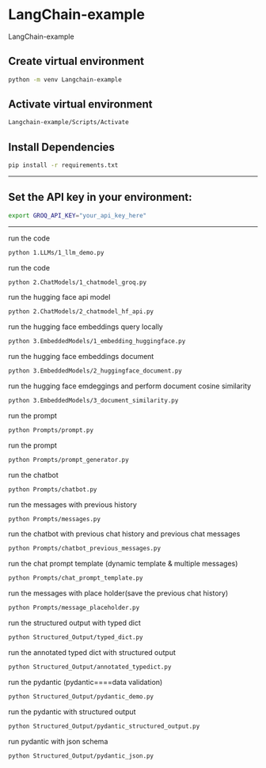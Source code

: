 # LangChain-example
LangChain-example

## Create virtual environment
```bash
python -m venv Langchain-example
```

## Activate virtual environment
```bash
Langchain-example/Scripts/Activate
```

## Install Dependencies
```bash 
pip install -r requirements.txt
```
---
## Set the API key in your environment:
```bash
export GROQ_API_KEY="your_api_key_here"
```
---
run the code
```bash
python 1.LLMs/1_llm_demo.py
```

run the code
```bash
python 2.ChatModels/1_chatmodel_groq.py
```

run the hugging face api model
```bash
python 2.ChatModels/2_chatmodel_hf_api.py
```

run the hugging face embeddings query locally
```bash
python 3.EmbeddedModels/1_embedding_huggingface.py
```

run the hugging face embeddings document
```bash
python 3.EmbeddedModels/2_huggingface_document.py
```

run the hugging face emdeggings and perform document cosine similarity 
```bash
python 3.EmbeddedModels/3_document_similarity.py
```
run the prompt
```bash
python Prompts/prompt.py
```

run the prompt
```bash
python Prompts/prompt_generator.py
```

run the chatbot
```bash
python Prompts/chatbot.py
```

run the messages with previous history
```bash
python Prompts/messages.py
```

run the chatbot with previous chat history and previous chat messages
```bash
python Prompts/chatbot_previous_messages.py
```

run the chat prompt template (dynamic template & multiple messages)
```bash
python Prompts/chat_prompt_template.py
```

run the messages with place holder(save the previous chat history)
```bash
python Prompts/message_placeholder.py
```

run the structured output with typed dict
```bash
python Structured_Output/typed_dict.py
```

run the annotated typed dict with structured output
```bash
python Structured_Output/annotated_typedict.py
```

run the pydantic (pydantic====data validation)
```bash
python Structured_Output/pydantic_demo.py
```

run the pydantic with structured output
```bash
python Structured_Output/pydantic_structured_output.py
```

run pydantic with json schema
```bash
python Structured_Output/pydantic_json.py
```





